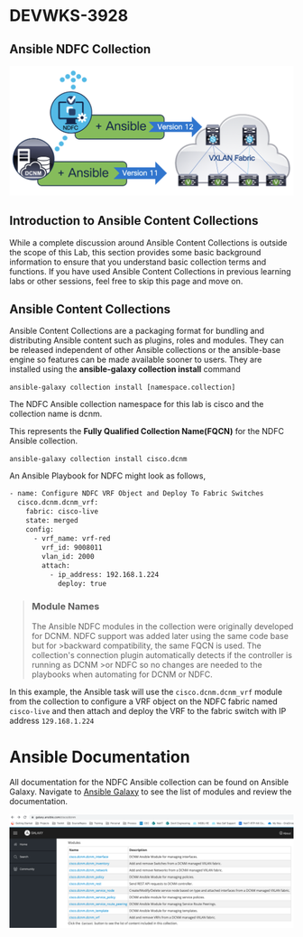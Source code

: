 # DEVWKS-3928
## Ansible NDFC Collection

![](https://github.com/bert-jan/DEVWKS-3928/blob/main/ndfc-overview.png)

## Introduction to Ansible Content Collections
While a complete discussion around Ansible Content Collections is outside the scope of this Lab, this section provides some basic background information to ensure that you understand basic collection terms and functions. If you have used Ansible Content Collections in previous learning labs or other sessions, feel free to skip this page and move on.

## Ansible Content Collections
Ansible Content Collections are a packaging format for bundling and distributing Ansible content such as plugins, roles and modules. They can be released independent of other Ansible collections or the ansible-base engine so features can be made available sooner to users. They are installed using the **ansible-galaxy collection install** command

`ansible-galaxy collection install [namespace.collection]`

The NDFC Ansible collection namespace for this lab is cisco and the collection name is dcnm.

This represents the **Fully Qualified Collection Name(FQCN)** for the NDFC Ansible collection.

`ansible-galaxy collection install cisco.dcnm`

An Ansible Playbook for NDFC might look as follows,

```
- name: Configure NDFC VRF Object and Deploy To Fabric Switches
  cisco.dcnm.dcnm_vrf:
    fabric: cisco-live
    state: merged
    config:
      - vrf_name: vrf-red
        vrf_id: 9008011
        vlan_id: 2000
        attach:
          - ip_address: 192.168.1.224
            deploy: true
```

>### Module Names
>The Ansible NDFC modules in the collection were originally developed for DCNM. NDFC support was added later using the same code base but for >backward compatibility, the same FQCN is used. The collection's connection plugin automatically detects if the controller is running as DCNM >or NDFC so no changes are needed to the playbooks when automating for DCNM or NDFC.

In this example, the Ansible task will use the `cisco.dcnm.dcnm_vrf` module from the collection to configure a VRF object on the NDFC fabric named `cisco-live` and then attach and deploy the VRF to the fabric switch with IP address `129.168.1.224`

# Ansible Documentation
All documentation for the NDFC Ansible collection can be found on Ansible Galaxy. Navigate to [Ansible Galaxy](https://galaxy.ansible.com/cisco/dcnm) to see the list of modules and review the documentation.

![](https://github.com/bert-jan/DEVWKS-3928/blob/main/galaxy_docs.png)
